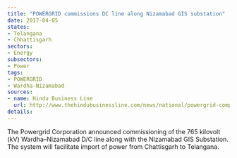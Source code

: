 ```yaml
---
title: "POWERGRID commissions DC line along Nizamabad GIS substation"
date: 2017-04-05
states:
- Telangana
- Chhattisgarh
sectors:
- Energy
subsectors:
- Power
tags:
- POWERGRID
- Wardha-Nizamabad
sources:
- name: Hindu Business Line
  url: http://www.thehindubusinessline.com/news/national/powergrid-completes-765-kv-wardhanizamabad-line/article9610677.ece
details:
---
```


The Powergrid Corporation announced commissioning of the 765 kilovolt (kV) Wardha–Nizamabad D/C line along with the Nizamabad GIS Substation. The system will facilitate import of power from Chattisgarh to Telangana.
